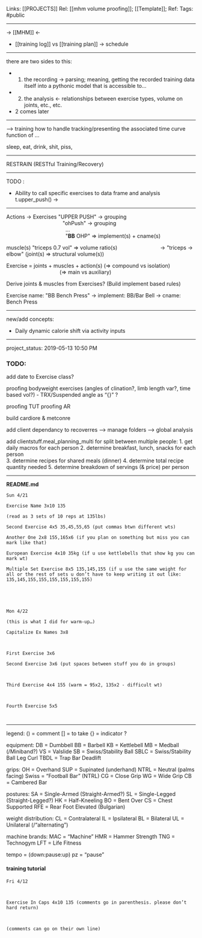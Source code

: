 Links: [[PROJECTS]]
Rel: [[mhm volume proofing]]; [[Template]];
Ref: 
Tags: #public 

--- 
-> [[MHM]] <- 

- [[training log]] vs [[training plan]] -> schedule



--- 

there are two sides to this:
- 1. the recording -> parsing; meaning, getting the recorded training data itself into a pythonic model that is accessible to...
- 2. the analysis <- relationships between exercise types, volume on joints, etc., etc. 
- 2 comes later


--- 

--> training
how to handle tracking/presenting the associated time curve function of ...

sleep, eat, drink, shit, piss, 


--- 

RESTRAIN (RESTful Training/Recovery)

--- 

TODO :

- Ability to call specific exercises to data frame and analysis t.upper\_push() ->

--- 

Actions -> Exercises "UPPER PUSH" -> grouping  
                                      "ohPush" -> grouping  
                                        ...  
                                        "**BB** OHP" => implement(s) \+ cname(s)

muscle(s) "triceps 0.7 vol" => volume ratio(s)
                            -> "triceps -> elbow" (joint(s) \=> structural volume(s))
							

Exercise \= joints + muscles + action(s) (=> compound vs isolation)
                                                    (=> main vs auxiliary)

  

Derive joints & muscles from Exercises? (Build implement based rules) 

Exercise name: "BB Bench Press" -> implement: BB/Bar Bell -> cname: Bench Press

--- 

new/add concepts:
- Daily dynamic calorie shift via activity inputs


--- 

project_status: 2019-05-13 10:50 PM

### TODO:

add date to Exercise class?

proofing bodyweight exercises (angles of clination?, limb length var?, time based vol?)
	 - TRX/Suspended angle as “{}” ?

proofing TUT
proofing AR

build cardiore & metconre

add client dependancy to recoverres —> manage folders —> global analysis

add clientstuff.meal_planning_multi for split between multiple people:
	1. get daily macros for each person
	2. determine breakfast, lunch, snacks for each person	
	3. determine recipes for shared meals (dinner)
	4. determine total recipe quantity needed
	5. determine breakdown of servings (& price) per person





____________________

**README.md**
```
Sun 4/21

Exercise Name 3x10 135

(read as 3 sets of 10 reps at 135lbs)

Second Exercise 4x5 35,45,55,65 (put commas btwn different wts)

Another One 2x8 155,165x6 (if you plan on something but miss you can mark like that)

European Exercise 4x10 35kg (if u use kettlebells that show kg you can mark wt)

Multiple Set Exercise 8x5 135,145,155 (if u use the same weight for all or the rest of sets u don’t have to keep writing it out like: 135,145,155,155,155,155,155,155)





Mon 4/22

(this is what I did for warm-up…)

Capitalize Ex Names 3x8



First Exercise 3x6

Second Exercise 3x6 (put spaces between stuff you do in groups)



Third Exercise 4x4 155 (warm = 95x2, 135x2 - difficult wt)



Fourth Exercise 5x5



```

_______________________________________

legend:
() = comment
[] = to take
{} = indicator ?


equipment:
DB = Dumbbell
BB = Barbell
KB = Kettlebell
MB = Medball (/Miniband?)
VS = Valslide
SB = Swiss/Stability Ball
SBLC = Swiss/Stability Ball Leg Curl
TBDL = Trap Bar Deadlift


grips:
OH = Overhand
SUP = Supinated (underhand)
NTRL = Neutral (palms facing)
Swiss = “Football Bar” (NTRL)
CG = Close Grip
WG = Wide Grip
CB = Cambered Bar


postures:
SA = Single-Armed (Straight-Armed?)
SL = Single-Legged (Straight-Legged?)
HK = Half-Kneeling
BO = Bent Over
CS = Chest Supported
RFE = Rear Foot Elevated (Bulgarian)


weight distribution:
CL = Contralateral
IL = Ipsilateral
BL = Bilateral
UL = Unilateral (/“alternating”)


machine brands:
MAC = “Machine”
HMR = Hammer Strength
TNG = Technogym
LFT = Life Fitness


tempo = (down:pause:up)
pz = “pause”


#### training tutorial
```
Fri 4/12



Exercise In Caps 4x10 135 (comments go in parenthesis. please don’t hard return)



(comments can go on their own line)

```